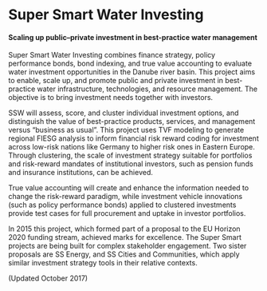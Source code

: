 # Super Smart Water Investing

#### Scaling up public–private investment in best-practice water management

Super Smart Water Investing combines finance strategy, policy performance bonds, bond indexing, and true value accounting to evaluate water investment opportunities in the Danube river basin. This project aims to enable, scale up, and promote public and private investment in best-practice water infrastructure, technologies, and resource management. The objective is to bring investment needs together with investors.

SSW will assess, score, and cluster individual investment options, and distinguish the value of best-practice products, services, and management versus “business as usual”. This project uses TVF modeling to generate regional FIESG analysis to inform financial risk reward coding for investment across low-risk nations like Germany to higher risk ones in Eastern Europe. Through clustering, the scale of investment strategy suitable for portfolios and risk-reward mandates of institutional investors, such as pension funds and insurance institutions, can be achieved.

True value accounting will create and enhance the information needed to change the risk-reward paradigm, while investment vehicle innovations \(such as policy performance bonds\) applied to clustered investments provide test cases for full procurement and uptake in investor portfolios.

In 2015 this project, which formed part of a proposal to the EU Horizon 2020 funding stream, achieved marks for excellence. The Super Smart projects are being built for complex stakeholder engagement. Two sister proposals are SS Energy, and SS Cities and Communities, which apply similar investment strategy tools in their relative contexts.

\(Updated October 2017\)

